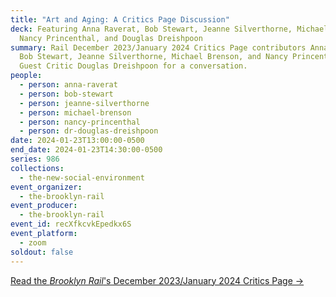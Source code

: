 ```yaml
---
title: "Art and Aging: A Critics Page Discussion"
deck: Featuring Anna Raverat, Bob Stewart, Jeanne Silverthorne, Michael Brenson,
  Nancy Princenthal, and Douglas Dreishpoon
summary: Rail December 2023/January 2024 Critics Page contributors Anna Raverat,
  Bob Stewart, Jeanne Silverthorne, Michael Brenson, and Nancy Princenthal join
  Guest Critic Douglas Dreishpoon for a conversation.
people:
  - person: anna-raverat
  - person: bob-stewart
  - person: jeanne-silverthorne
  - person: michael-brenson
  - person: nancy-princenthal
  - person: dr-douglas-dreishpoon
date: 2024-01-23T13:00:00-0500
end_date: 2024-01-23T14:30:00-0500
series: 986
collections:
  - the-new-social-environment
event_organizer:
  - the-brooklyn-rail
event_producer:
  - the-brooklyn-rail
event_id: recXfkcvkEpedkx6S
event_platform:
  - zoom
soldout: false
---
```

[R﻿ead the *Brooklyn Rail*'s December 2023/January 2024 Critics Page →](https://brooklynrail.org/2023/12/criticspage)